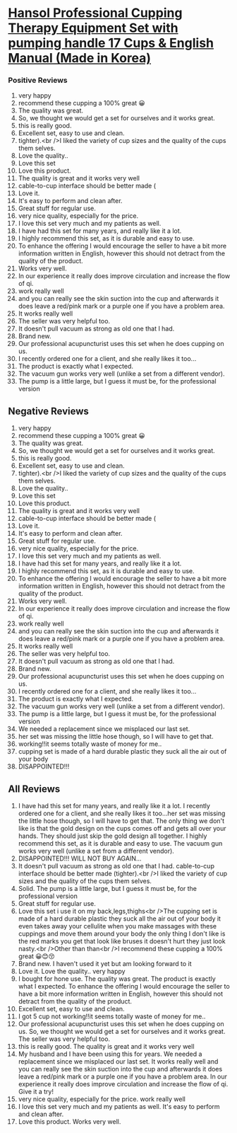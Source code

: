 # [Hansol Professional Cupping Therapy Equipment Set with pumping handle 17 Cups &amp; English Manual (Made in Korea)](https://products.checkmycream.com/products/Hansol-Professional-Cupping-Therapy-Equipment-Set-with-pumping-handle-17-Cups-and-English-Manual-(Made-in-Korea).html)

### Positive Reviews

<ol>
      <li>very  happy</li>
      <li>recommend these cupping a 100% great 😀</li>
      <li>The quality was great.</li>
      <li>So, we thought we would get a set for ourselves and it works great.</li>
      <li>this is really good.</li>
      <li>Excellent set, easy to use and clean.</li>
      <li>tighter).&lt;br /&gt;I liked the variety of cup sizes and the quality of the cups them selves.</li>
      <li>Love the quality..</li>
      <li>Love this set</li>
      <li>Love this product.  </li>
      <li>The quality is great and it works very well</li>
      <li>cable-to-cup interface should be better made (</li>
      <li>Love it.</li>
      <li>It&#x27;s easy to perform and clean after.</li>
      <li>Great stuff for regular use.</li>
      <li>very nice quality, especially for the price.  </li>
      <li>I love this set very much and my patients as well.</li>
      <li>I have had this set for many years, and really like it a lot.</li>
      <li>I highly recommend this set, as it is durable and easy to use.</li>
      <li>To enhance the offering I would encourage the seller to have a bit more information written in English, however this should not detract from the quality of the product.</li>
      <li>Works very well.</li>
      <li>In our experience it really does improve circulation and increase the flow of qi.</li>
      <li>work really well</li>
      <li>and you can really see the skin suction into the cup and afterwards it does leave a red/pink mark or a purple one if you have a problem area.</li>
      <li>It works really well</li>
      <li>The seller was very helpful too.</li>
      <li>It doesn&#x27;t pull vacuum as strong as old one that I had.  </li>
      <li>Brand new.</li>
      <li>Our professional acupuncturist uses this set when he does cupping on us.</li>
      <li>I recently ordered one for a client, and she really likes it too...</li>
      <li>The product is exactly what I expected.</li>
      <li>The vacuum gun works very well (unlike a set from a different vendor).</li>
      <li>The pump is a little large, but I guess it must be, for the professional version</li>
</ol>


<h2>Negative Reviews</h2>
<ol>
<li> very  happy</li>
<li> recommend these cupping a 100% great 😀</li>
<li> The quality was great.</li>
<li> So, we thought we would get a set for ourselves and it works great.</li>
<li> this is really good.</li>
<li> Excellent set, easy to use and clean.</li>
<li> tighter).&lt;br /&gt;I liked the variety of cup sizes and the quality of the cups them selves.</li>
<li> Love the quality..</li>
<li> Love this set</li>
<li> Love this product.  </li>
<li> The quality is great and it works very well</li>
<li> cable-to-cup interface should be better made (</li>
<li> Love it.</li>
<li> It&#x27;s easy to perform and clean after.</li>
<li> Great stuff for regular use.</li>
<li> very nice quality, especially for the price.  </li>
<li> I love this set very much and my patients as well.</li>
<li> I have had this set for many years, and really like it a lot.</li>
<li> I highly recommend this set, as it is durable and easy to use.</li>
<li> To enhance the offering I would encourage the seller to have a bit more information written in English, however this should not detract from the quality of the product.</li>
<li> Works very well.</li>
<li> In our experience it really does improve circulation and increase the flow of qi.</li>
<li> work really well</li>
<li> and you can really see the skin suction into the cup and afterwards it does leave a red/pink mark or a purple one if you have a problem area.</li>
<li> It works really well</li>
<li> The seller was very helpful too.</li>
<li> It doesn&#x27;t pull vacuum as strong as old one that I had.  </li>
<li> Brand new.</li>
<li> Our professional acupuncturist uses this set when he does cupping on us.</li>
<li> I recently ordered one for a client, and she really likes it too...</li>
<li> The product is exactly what I expected.</li>
<li> The vacuum gun works very well (unlike a set from a different vendor).</li>
<li> The pump is a little large, but I guess it must be, for the professional version</li>
<li> We needed a replacement since we misplaced our last set.</li>
<li> her set was missing the little hose though, so I will have to get that.</li>
<li> working!!it seems totally waste of money for me..</li>
<li> cupping set is made of a hard durable plastic they suck all the air out of your body</li>
<li> DISAPPOINTED!!!</li>
</ol>

<h2>All Reviews</h2>

<ol>
    <li> I have had this set for many years, and really like it a lot. I recently ordered one for a client, and she really likes it too...her set was missing the little hose though, so I will have to get that. The only thing we don&#x27;t like is that the gold design on the cups comes off and gets all over your hands. They should just skip the gold design all together. I highly recommend this set, as it is durable and easy to use. The vacuum gun works very well (unlike a set from a different vendor).</li>
    <li> DISAPPOINTED!!! WILL NOT BUY AGAIN...</li>
    <li> It doesn&#x27;t pull vacuum as strong as old one that I had.  cable-to-cup interface should be better made (tighter).&lt;br /&gt;I liked the variety of cup sizes and the quality of the cups them selves.</li>
    <li> Solid. The pump is a little large, but I guess it must be, for the professional version</li>
    <li> Great stuff for regular use.</li>
    <li> Love this set i use it on my back,legs,thighs&lt;br /&gt;The cupping set is made of a hard durable plastic they suck all the air out of your body it even takes away your cellulite when you make massages with these cuppings and move them around your body the only thing I don&#x27;t like is the red marks you get that look like  bruses it doesn&#x27;t hurt they just look nasty.&lt;br /&gt;Other than than&lt;br /&gt;I recommend these cupping a 100% great 😀😊😚</li>
    <li> Brand new. I haven&#x27;t used it yet but am looking forward to it</li>
    <li> Love it. Love the quality.. very  happy</li>
    <li> I bought for hone use. The quality was great. The product is exactly what I expected. To enhance the offering I would encourage the seller to have a bit more information written in English, however this should not detract from the quality of the product.</li>
    <li> Excellent set, easy to use and clean.</li>
    <li> I got 5 cup not working!!it seems totally waste of money for me..</li>
    <li> Our professional acupuncturist uses this set when he does cupping on us. So, we thought we would get a set for ourselves and it works great. The seller was very helpful too.</li>
    <li> this is really good. The quality is great and it works very well</li>
    <li> My husband and I have been using this for years. We needed a replacement since we misplaced our last set. It works really well and you can really see the skin suction into the cup and afterwards it does leave a red/pink mark or a purple one if you have a problem area. In our experience it really does improve circulation and increase the flow of qi. Give it a try!</li>
    <li> very nice quality, especially for the price.  work really well</li>
    <li> I love this set very much and my patients as well. It&#x27;s easy to perform and clean after.</li>
    <li> Love this product.  Works very well.</li>
</ol>





